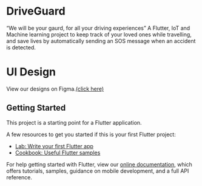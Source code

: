 # DriveGuard
“We will be your gaurd, for all your driving experiences”
A Flutter, IoT and Machine learning project to keep track of your loved ones while travelling, and save lives by automatically sending an SOS message when an accident is detected.

# UI Design

View our designs on Figma.[(click here)](https://www.figma.com/file/opYzNe24YfSVaddqENUaYS/DriveGuard-App-design?node-id=5%3A4702)

## Getting Started

This project is a starting point for a Flutter application.

A few resources to get you started if this is your first Flutter project:

- [Lab: Write your first Flutter app](https://flutter.dev/docs/get-started/codelab)
- [Cookbook: Useful Flutter samples](https://flutter.dev/docs/cookbook)

For help getting started with Flutter, view our
[online documentation](https://flutter.dev/docs), which offers tutorials,
samples, guidance on mobile development, and a full API reference.
